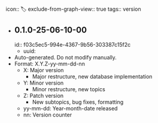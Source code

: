 icon:: 🏷️
exclude-from-graph-view:: true
tags:: version

- ## 0.1.0-25-06-10-00
  id:: f03c5ec5-994e-4367-9b56-303387c15f2c
	- uuid:
- Auto-generated. Do not modify manually.
- Format: X.Y.Z-yy-mm-dd-nn
	- X: Major version
		- Major restructure, new database implementation
	- Y: Minor version
		- Minor restructure, new topics
	- Z: Patch version
		- New subtopics, bug fixes, formatting
	- yy-mm-dd: Year-month-date released
	- nn: Version counter